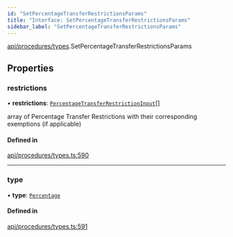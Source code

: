 ```yaml
---
id: "SetPercentageTransferRestrictionsParams"
title: "Interface: SetPercentageTransferRestrictionsParams"
sidebar_label: "SetPercentageTransferRestrictionsParams"
---
```


[api/procedures/types](../../../../../modules/API/Procedures/Types/Types.md).SetPercentageTransferRestrictionsParams

## Properties

### restrictions

• **restrictions**: [`PercentageTransferRestrictionInput`](../PercentageTransferRestrictionInput/PercentageTransferRestrictionInput.md)[]

array of Percentage Transfer Restrictions with their corresponding exemptions (if applicable)

#### Defined in

[api/procedures/types.ts:590](https://github.com/PolymeshAssociation/polymesh-sdk/blob/f8a937f04/src/api/procedures/types.ts#L590)

___

### type

• **type**: [`Percentage`](../../../../../enums/API/Procedures/Types/TransferRestrictionType/TransferRestrictionType.md#percentage)

#### Defined in

[api/procedures/types.ts:591](https://github.com/PolymeshAssociation/polymesh-sdk/blob/f8a937f04/src/api/procedures/types.ts#L591)
